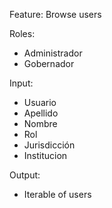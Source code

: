 Feature: Browse users

Roles:
- Administrador
- Gobernador

Input:
- Usuario
- Apellido
- Nombre
- Rol
- Jurisdicción
- Institucion

Output:
- Iterable of users